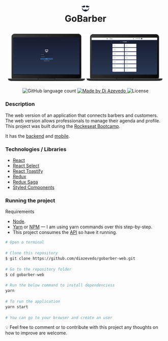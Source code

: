 <h1 align="center">
  <img alt="Login page" src=".github/logo.svg" width="5%" align="center"/> </br>
    GoBarber
</h1>

<h2 align="center">
  <img alt="Web login page" src=".github/gobarber-web-login.png" width="48%" />
  <img alt="Mobile login page" src=".github/gobarber-web-dashboard.png" width="48%" />
</h2>

<p align="center">
  <img alt="GitHub language count" src="https://img.shields.io/github/languages/count/diazevedo/gobarber-web">

  <a href="https://www.linkedin.com/in/diazevedo">
    <img alt="Made by Di Azevedo" src="https://img.shields.io/badge/made%20by-DiAzevedo-%2325b0e6">
  </a>

  <img alt="License" src="https://img.shields.io/badge/license-MIT-%2304D361">
</p>

### Description

The web version of an application that connects barbers and customers. The web version allows professionals to manage their agenda and profile. This project was built during the [Rockeseat Bootcamp](https://rocketseat.com.br/gostack).

It has the [backend](https://github.com/diazevedo/gobarber) and [mobile](https://github.com/diazevedo/gobarber-mobile).

### Technologies / Libraries

- [React](https://reactjs.org/)
- [React Select](https://react-select.com/)
- [React Toastify](https://github.com/fkhadra/react-toastify)
- [Redux](https://redux.js.org/introduction/getting-started)
- [Redux Saga](https://redux-saga.js.org/)
- [Styled Components](https://styled-components.com/)

### Running the project

Requirements

- [Node](https://nodejs.org/en/).
- [Yarn](https://yarnpkg.com/) or [NPM](https://www.npmjs.com/) — I am using yarn commands over this step-by-step.
- This project consumes the [API](https://www.github/diazevedo.com/gobarber) so have it running.

```bash
# Open a terminal

# Clone this repository
$ git clone https://github.com/diazevedo/gobarber-web.git

# Go to the repository folder
$ cd gobarber-web

# Run the below command to install dependenciess
yarn

# To run the application
yarn start

# You can go to your browser and create an user
```

:bulb: Feel free to comment or to contribute with this project any thoughts on how to improve are welcome.
